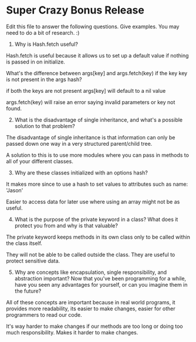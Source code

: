 # Super Crazy Bonus Release

Edit this file to answer the following questions. Give examples. You may need to do a bit of research. :)

1. Why is Hash.fetch useful?

Hash.fetch is useful because it allows us to set up a default value if nothing is passed in on initialize.

What's the difference between args[key] and args.fetch(key) if the key key is not present in the args hash?

if both the keys are not present
args[key] will default to a nil value

args.fetch(key) will raise an error saying invalid parameters or key not found.

2. What is the disadvantage of single inheritance, and what's a possible solution to that problem?

The disadvantage of single inheritance is that information can only be passed down one way in a very structured parent/child tree.

A solution to this is to use more modules where you can pass in methods to all of your different classes.

3. Why are these classes initialized with an options hash?

It makes more since to use a hash to set values to attributes such as name: 'Jason'

Easier to access data for later use where using an array might not be as useful.

4. What is the purpose of the private keyword in a class? What does it protect you from and why is that valuable?

The private keyword keeps methods in its own class only to be called within the class itself. 

They will not be able to be called outside the class. They are useful to protect sensitive data.

5. Why are concepts like encapsulation, single responsibility, and abstraction important? Now that you've been programming for a while, have you seen any advantages for yourself, or can you imagine them in the future?

All of these concepts are important because in real world programs, it provides more readability, its easier to make changes, easier for other programmers to read our code.

It's way harder to make changes if our methods are too long or doing too much responsibility. Makes it harder to make changes.
